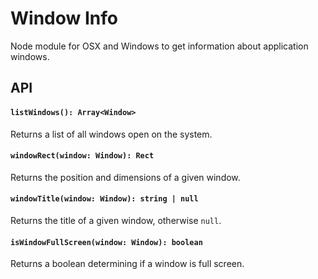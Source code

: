 # Window Info

Node module for OSX and Windows to get information about application windows.

## API

#### `listWindows(): Array<Window>`

Returns a list of all windows open on the system.

#### `windowRect(window: Window): Rect`

Returns the position and dimensions of a given window.

#### `windowTitle(window: Window): string | null`

Returns the title of a given window, otherwise `null`.

#### `isWindowFullScreen(window: Window): boolean`

Returns a boolean determining if a window is full screen.
